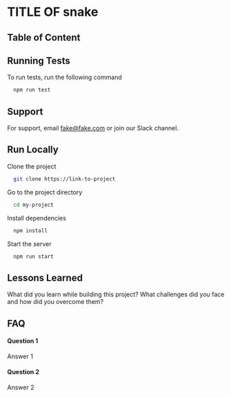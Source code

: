 # TITLE OF snake

## Table of Content

## Running Tests

To run tests, run the following command

```bash
  npm run test
```

## Support

For support, email fake@fake.com or join our Slack channel.

## Run Locally

Clone the project

```bash
  git clone https://link-to-project
```

Go to the project directory

```bash
  cd my-project
```

Install dependencies

```bash
  npm install
```

Start the server

```bash
  npm run start
```

## Lessons Learned

What did you learn while building this project? What challenges did you face and how did you overcome them?

## FAQ

#### Question 1

Answer 1

#### Question 2

Answer 2
